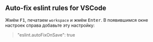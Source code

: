 ## Auto-fix eslint rules for VSCode

Жмём <kbd>F1</kbd>, печатаем `workspace` и жмём <kbd>Enter</kbd>.
В появившимся окне настроек справа добавьте эту настройку:

>   "eslint.autoFixOnSave": true
